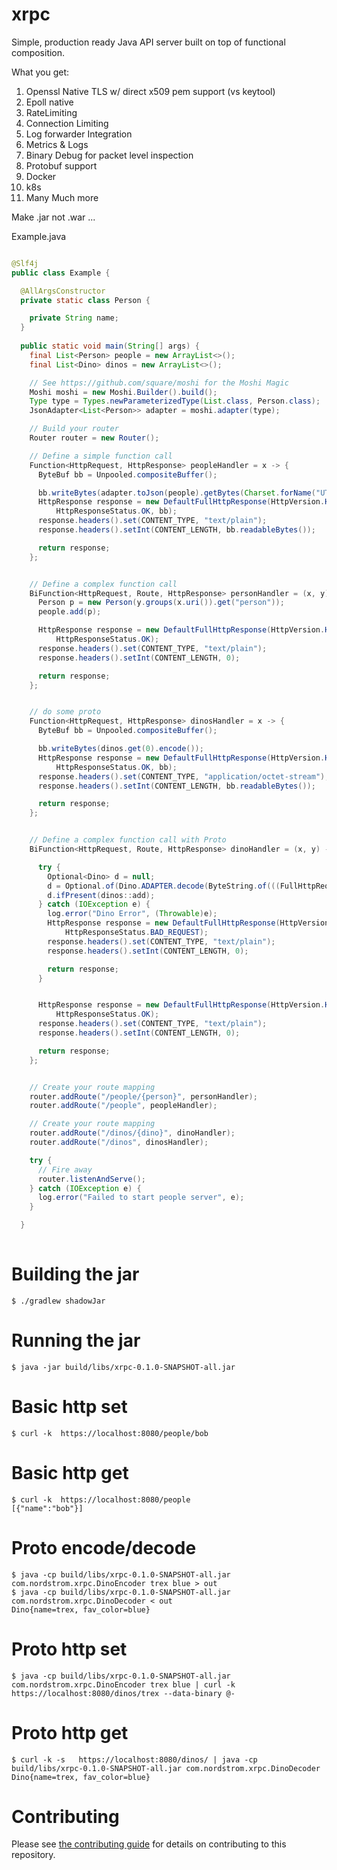 xrpc
====

Simple, production ready Java API server built on top of functional composition.

What you get:
1) Openssl Native TLS w/ direct x509 pem support (vs keytool)
2) Epoll native
3) RateLimiting
4) Connection Limiting
5) Log forwarder Integration
6) Metrics & Logs
7) Binary Debug for packet level inspection
8) Protobuf support
9) Docker
10) k8s
11) Many Much more

Make .jar not .war ...

Example.java
```java

@Slf4j
public class Example {

  @AllArgsConstructor
  private static class Person {

    private String name;
  }
  
  public static void main(String[] args) {
    final List<Person> people = new ArrayList<>();
    final List<Dino> dinos = new ArrayList<>();

    // See https://github.com/square/moshi for the Moshi Magic
    Moshi moshi = new Moshi.Builder().build();
    Type type = Types.newParameterizedType(List.class, Person.class);
    JsonAdapter<List<Person>> adapter = moshi.adapter(type);

    // Build your router
    Router router = new Router();

    // Define a simple function call
    Function<HttpRequest, HttpResponse> peopleHandler = x -> {
      ByteBuf bb = Unpooled.compositeBuffer();

      bb.writeBytes(adapter.toJson(people).getBytes(Charset.forName("UTF-8")));
      HttpResponse response = new DefaultFullHttpResponse(HttpVersion.HTTP_1_1,
          HttpResponseStatus.OK, bb);
      response.headers().set(CONTENT_TYPE, "text/plain");
      response.headers().setInt(CONTENT_LENGTH, bb.readableBytes());

      return response;
    };


    // Define a complex function call
    BiFunction<HttpRequest, Route, HttpResponse> personHandler = (x, y) -> {
      Person p = new Person(y.groups(x.uri()).get("person"));
      people.add(p);

      HttpResponse response = new DefaultFullHttpResponse(HttpVersion.HTTP_1_1,
          HttpResponseStatus.OK);
      response.headers().set(CONTENT_TYPE, "text/plain");
      response.headers().setInt(CONTENT_LENGTH, 0);

      return response;
    };


    // do some proto
    Function<HttpRequest, HttpResponse> dinosHandler = x -> {
      ByteBuf bb = Unpooled.compositeBuffer();

      bb.writeBytes(dinos.get(0).encode());
      HttpResponse response = new DefaultFullHttpResponse(HttpVersion.HTTP_1_1,
          HttpResponseStatus.OK, bb);
      response.headers().set(CONTENT_TYPE, "application/octet-stream");
      response.headers().setInt(CONTENT_LENGTH, bb.readableBytes());

      return response;
    };


    // Define a complex function call with Proto
    BiFunction<HttpRequest, Route, HttpResponse> dinoHandler = (x, y) -> {

      try {
        Optional<Dino> d = null;
        d = Optional.of(Dino.ADAPTER.decode(ByteString.of(((FullHttpRequest) x).content().nioBuffer())));
        d.ifPresent(dinos::add);
      } catch (IOException e) {
        log.error("Dino Error", (Throwable)e);
        HttpResponse response = new DefaultFullHttpResponse(HttpVersion.HTTP_1_1,
            HttpResponseStatus.BAD_REQUEST);
        response.headers().set(CONTENT_TYPE, "text/plain");
        response.headers().setInt(CONTENT_LENGTH, 0);

        return response;
      }


      HttpResponse response = new DefaultFullHttpResponse(HttpVersion.HTTP_1_1,
          HttpResponseStatus.OK);
      response.headers().set(CONTENT_TYPE, "text/plain");
      response.headers().setInt(CONTENT_LENGTH, 0);

      return response;
    };


    // Create your route mapping
    router.addRoute("/people/{person}", personHandler);
    router.addRoute("/people", peopleHandler);

    // Create your route mapping
    router.addRoute("/dinos/{dino}", dinoHandler);
    router.addRoute("/dinos", dinosHandler);

    try {
      // Fire away
      router.listenAndServe();
    } catch (IOException e) {
      log.error("Failed to start people server", e);
    }

  }
 
```

# Building the jar

```shell
$ ./gradlew shadowJar
```

# Running the jar

```shell
$ java -jar build/libs/xrpc-0.1.0-SNAPSHOT-all.jar
```

# Basic http set

```shell
$ curl -k  https://localhost:8080/people/bob
```

# Basic http get

```shell
$ curl -k  https://localhost:8080/people
[{"name":"bob"}]
```

# Proto encode/decode

```shell
$ java -cp build/libs/xrpc-0.1.0-SNAPSHOT-all.jar com.nordstrom.xrpc.DinoEncoder trex blue > out
$ java -cp build/libs/xrpc-0.1.0-SNAPSHOT-all.jar com.nordstrom.xrpc.DinoDecoder < out
Dino{name=trex, fav_color=blue}
```

# Proto http set

```shell
$ java -cp build/libs/xrpc-0.1.0-SNAPSHOT-all.jar com.nordstrom.xrpc.DinoEncoder trex blue | curl -k  https://localhost:8080/dinos/trex --data-binary @-
```

# Proto http get

```shell
$ curl -k -s   https://localhost:8080/dinos/ | java -cp build/libs/xrpc-0.1.0-SNAPSHOT-all.jar com.nordstrom.xrpc.DinoDecoder
Dino{name=trex, fav_color=blue}
```

# Contributing

Please see [the contributing guide](CONTRIBUTING.md) for details on contributing to this repository.
